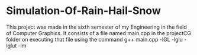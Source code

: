 # Simulation-Of-Rain-Hail-Snow
This project was made in the sixth semester of my Engineering in the field of Computer Graphics. It consists of a file named main.cpp in the projectCG folder on executing that file using the command g++ main.cpp -lGL -lglu -lglut -lm
